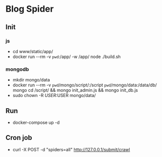 # Blog Spider

## Init

### js
  * cd www/static/app/
  * docker run --rm -v `pwd`:/app/ -w /app/ node ./build.sh

### mongodb
  * mkdir mongo/data
  * docker run --rm -v `pwd`/mongo/script/:/script `pwd`/mongo/data:/data/db/ mongo cd /script/ && mongo init\_admin.js && mongo init\_db.js
  * sudo chown -R $USER:$USER mongo/data/

## Run
 * docker-compose up -d

## Cron job
 * curl -X POST -d "spiders=all" http://127.0.0.1/submit/crawl

